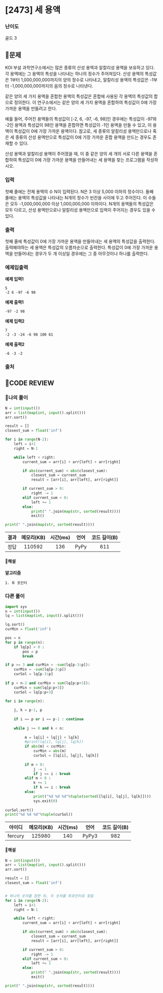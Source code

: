 # [2473] 세 용액

### **난이도**
골드 3
## **📝문제**
KOI 부설 과학연구소에서는 많은 종류의 산성 용액과 알칼리성 용액을 보유하고 있다. 각 용액에는 그 용액의 특성을 나타내는 하나의 정수가 주어져있다.  산성 용액의 특성값은 1부터 1,000,000,000까지의 양의 정수로 나타내고, 알칼리성 용액의 특성값은 -1부터 -1,000,000,000까지의 음의 정수로 나타낸다.

같은 양의 세 가지 용액을 혼합한 용액의 특성값은 혼합에 사용된 각 용액의 특성값의 합으로 정의한다. 이 연구소에서는 같은 양의 세 가지 용액을 혼합하여 특성값이 0에 가장 가까운 용액을 만들려고 한다. 

예를 들어, 주어진 용액들의 특성값이 [-2, 6, -97, -6, 98]인 경우에는 특성값이 -97와 -2인 용액과 특성값이 98인 용액을 혼합하면 특성값이 -1인 용액을 만들 수 있고, 이 용액이 특성값이 0에 가장 가까운 용액이다. 참고로, 세 종류의 알칼리성 용액만으로나 혹은 세 종류의 산성 용액만으로 특성값이 0에 가장 가까운 혼합 용액을 만드는 경우도 존재할 수 있다.

산성 용액과 알칼리성 용액이 주어졌을 때, 이 중 같은 양의 세 개의 서로 다른 용액을 혼합하여 특성값이 0에 가장 가까운 용액을 만들어내는 세 용액을 찾는 프로그램을 작성하시오.
### **입력**
첫째 줄에는 전체 용액의 수 N이 입력된다. N은 3 이상 5,000 이하의 정수이다. 둘째 줄에는 용액의 특성값을 나타내는 N개의 정수가 빈칸을 사이에 두고 주어진다. 이 수들은 모두 -1,000,000,000 이상 1,000,000,000 이하이다. N개의 용액들의 특성값은 모두 다르고, 산성 용액만으로나 알칼리성 용액만으로 입력이 주어지는 경우도 있을 수 있다.
### **출력**
첫째 줄에 특성값이 0에 가장 가까운 용액을 만들어내는 세 용액의 특성값을 출력한다. 출력해야하는 세 용액은 특성값의 오름차순으로 출력한다. 특성값이 0에 가장 가까운 용액을 만들어내는 경우가 두 개 이상일 경우에는 그 중 아무것이나 하나를 출력한다.
### **예제입출력**

**예제 입력1**

```
5
-2 6 -97 -6 98
```

**예제 출력1**

```
-97 -2 98
```

**예제 입력2**

```
7
-2 -3 -24 -6 98 100 61
```

**예제 출력2**

```
-6 -3 -2
```

### **출처**

## **🧐CODE REVIEW**

### **🧾나의 풀이**

```python
N = int(input())
arr = list(map(int, input().split()))
arr.sort()

result = []
closest_sum = float('inf')

for i in range(N-2):
    left = i+1
    right = N-1

    while left < right:
        current_sum = arr[i] + arr[left] + arr[right]

        if abs(current_sum) < abs(closest_sum):
            closest_sum = current_sum
            result = [arr[i], arr[left], arr[right]]

        if current_sum > 0:
            right -= 1
        elif current_sum < 0:
            left += 1
        else:
            print(" ".join(map(str, sorted(result))))
            exit()

print(" ".join(map(str, sorted(result))))
```

결과	| 메모리(KB) |	시간(ms) |	언어 |	코드 길이(B)
:----:|:-----:|:-----:|:-----:|:--------:
정답|110592|136|PyPy|611
#### **📝해설**

**알고리즘**
```
1. 투 포인터
```

### **다른 풀이**

```python
import sys
n = int(input())
lq = list(map(int, input().split()))

lq.sort()
curMin = float('inf')

pos = n
for p in range(n):
    if lq[p] > 0 : 
        pos = p
        break

if p >= 3 and curMin > -sum(lq[p-3:p]):
    curMin = -sum(lq[p-3:p])
    curSol = lq[p-3:p]
    
if p < n-2 and curMin > sum(lq[p:p+3]):
    curMin = sum(lq[p:p+3])
    curSol = lq[p:p+3]

for i in range(n):
    
    j, k = p-1, p
    
    if i == p or i == p-1 : continue
 
    while j >= 0 and k < n:
         
         m = lq[i] + lq[j] + lq[k]
         #print(lq[i], lq[j], lq[k])
         if abs(m) < curMin:
             curMin = abs(m)
             curSol = [lq[i], lq[j], lq[k]]
         
         if m > 0: 
             j -= 1
             if j == i : break
         elif m < 0 : 
             k += 1
             if k == i : break
         else:
             print("%d %d %d"%tuple(sorted([lq[i], lq[j], lq[k]])))
             sys.exit(0)
         
curSol.sort()
print("%d %d %d"%tuple(curSol))
```

아이디 | 메모리(KB) |	시간(ms) |	언어 |	코드 길이(B) 
:-----:|:-----:|:-----:|:----:|:--------:
fercury|125980|140|PyPy3|982
#### **📝해설**

```python
N = int(input())
arr = list(map(int, input().split()))
arr.sort()

result = []
closest_sum = float('inf')


# 하나의 숫자를 정한 뒤, 두 숫자를 투포인터로 찾음
for i in range(N-2):
    left = i+1
    right = N-1

    while left < right:
        current_sum = arr[i] + arr[left] + arr[right]

        if abs(current_sum) < abs(closest_sum):
            closest_sum = current_sum
            result = [arr[i], arr[left], arr[right]]

        if current_sum > 0:
            right -= 1
        elif current_sum < 0:
            left += 1
        else:
            print(" ".join(map(str, sorted(result))))
            exit()

print(" ".join(map(str, sorted(result))))
```